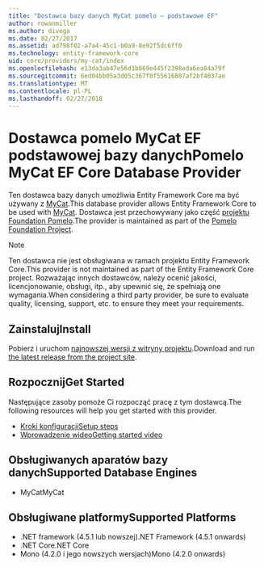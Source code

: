```yaml
---
title: "Dostawca bazy danych MyCat pomelo — podstawowe EF"
author: rowanmiller
ms.author: divega
ms.date: 02/27/2017
ms.assetid: ad798f02-a7a4-45c1-b0a9-8e92f5dc6ff0
ms.technology: entity-framework-core
uid: core/providers/my-cat/index
ms.openlocfilehash: e13da3ab47e56d1b869e445f2398eda6ea84a79f
ms.sourcegitcommit: 6ed04bb05a3d05c367f0f55616807af2bf4037ae
ms.translationtype: MT
ms.contentlocale: pl-PL
ms.lasthandoff: 02/27/2018
---
```

# <a name="pomelo-mycat-ef-core-database-provider"></a><span data-ttu-id="91c9a-102">Dostawca pomelo MyCat EF podstawowej bazy danych</span><span class="sxs-lookup"><span data-stu-id="91c9a-102">Pomelo MyCat EF Core Database Provider</span></span>

<span data-ttu-id="91c9a-103">Ten dostawca bazy danych umożliwia Entity Framework Core ma być używany z [MyCat](https://github.com/MyCATApache/Mycat-Server).</span><span class="sxs-lookup"><span data-stu-id="91c9a-103">This database provider allows Entity Framework Core to be used with [MyCat](https://github.com/MyCATApache/Mycat-Server).</span></span> <span data-ttu-id="91c9a-104">Dostawca jest przechowywany jako część [projektu Foundation Pomelo](https://github.com/PomeloFoundation/Entity-Framework-Core-MyCat-Proxy).</span><span class="sxs-lookup"><span data-stu-id="91c9a-104">The provider is maintained as part of the [Pomelo Foundation Project](https://github.com/PomeloFoundation/Entity-Framework-Core-MyCat-Proxy).</span></span>

> [!NOTE]  
> <span data-ttu-id="91c9a-105">Ten dostawca nie jest obsługiwana w ramach projektu Entity Framework Core.</span><span class="sxs-lookup"><span data-stu-id="91c9a-105">This provider is not maintained as part of the Entity Framework Core project.</span></span> <span data-ttu-id="91c9a-106">Rozważając innych dostawców, należy ocenić jakości, licencjonowanie, obsługi, itp., aby upewnić się, że spełniają one wymagania.</span><span class="sxs-lookup"><span data-stu-id="91c9a-106">When considering a third party provider, be sure to evaluate quality, licensing, support, etc. to ensure they meet your requirements.</span></span>

## <a name="install"></a><span data-ttu-id="91c9a-107">Zainstaluj</span><span class="sxs-lookup"><span data-stu-id="91c9a-107">Install</span></span>

<span data-ttu-id="91c9a-108">Pobierz i uruchom [najnowszej wersji z witryny projektu](https://github.com/PomeloFoundation/Entity-Framework-Core-MyCat-Proxy/releases).</span><span class="sxs-lookup"><span data-stu-id="91c9a-108">Download and run [the latest release from the project site](https://github.com/PomeloFoundation/Entity-Framework-Core-MyCat-Proxy/releases).</span></span>

## <a name="get-started"></a><span data-ttu-id="91c9a-109">Rozpocznij</span><span class="sxs-lookup"><span data-stu-id="91c9a-109">Get Started</span></span>

<span data-ttu-id="91c9a-110">Następujące zasoby pomoże Ci rozpocząć pracę z tym dostawcą.</span><span class="sxs-lookup"><span data-stu-id="91c9a-110">The following resources will help you get started with this provider.</span></span>
 * [<span data-ttu-id="91c9a-111">Kroki konfiguracji</span><span class="sxs-lookup"><span data-stu-id="91c9a-111">Setup steps</span></span>](https://github.com/aspnet/EntityFramework.Docs/issues/252)
 * [<span data-ttu-id="91c9a-112">Wprowadzenie wideo</span><span class="sxs-lookup"><span data-stu-id="91c9a-112">Getting started video</span></span>](https://www.youtube.com/watch?v=q0CXfFNtMZo)

## <a name="supported-database-engines"></a><span data-ttu-id="91c9a-113">Obsługiwanych aparatów bazy danych</span><span class="sxs-lookup"><span data-stu-id="91c9a-113">Supported Database Engines</span></span>

* <span data-ttu-id="91c9a-114">MyCat</span><span class="sxs-lookup"><span data-stu-id="91c9a-114">MyCat</span></span>

## <a name="supported-platforms"></a><span data-ttu-id="91c9a-115">Obsługiwane platformy</span><span class="sxs-lookup"><span data-stu-id="91c9a-115">Supported Platforms</span></span>

* <span data-ttu-id="91c9a-116">.NET framework (4.5.1 lub nowszej)</span><span class="sxs-lookup"><span data-stu-id="91c9a-116">.NET Framework (4.5.1 onwards)</span></span>
* <span data-ttu-id="91c9a-117">.NET Core</span><span class="sxs-lookup"><span data-stu-id="91c9a-117">.NET Core</span></span>
* <span data-ttu-id="91c9a-118">Mono (4.2.0 i jego nowszych wersjach)</span><span class="sxs-lookup"><span data-stu-id="91c9a-118">Mono (4.2.0 onwards)</span></span>
